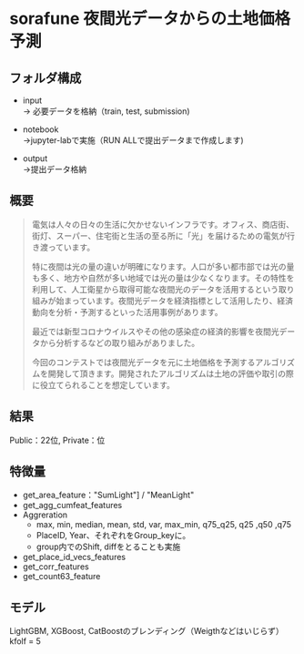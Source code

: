 # sorafune 夜間光データからの土地価格予測  

## フォルダ構成  
* input  
  -> 必要データを格納（train, test, submission)
 
* notebook  
  ->jupyter-labで実施（RUN ALLで提出データまで作成します)
  
* output  
  ->提出データ格納
  
## 概要  
> 電気は人々の日々の生活に欠かせないインフラです。オフィス、商店街、街灯、スーパー、住宅街と生活の至る所に「光」を届けるための電気が行き渡っています。  
> 
> 特に夜間は光の量の違いが明確になります。人口が多い都市部では光の量も多く、地方や自然が多い地域では光の量は少なくなります。その特性を利用して、人工衛星から取得可能な夜間光のデータを活用するという取り組みが始まっています。夜間光データを経済指標として活用したり、経済動向を分析・予測するといった活用事例があります。  
> 
> 最近では新型コロナウイルスやその他の感染症の経済的影響を夜間光データから分析するなどの取り組みがありました。  
> 
> 今回のコンテストでは夜間光データを元に土地価格を予測するアルゴリズムを開発して頂きます。開発されたアルゴリズムは土地の評価や取引の際に役立てられることを想定しています。


## 結果  
Public：22位, Private：位

## 特徴量  
* get_area_feature："SumLight"] / "MeanLight"
* get_agg_cumfeat_features
* Aggreration  
  * max, min, median, mean, std, var, max_min, q75_q25, q25 ,q50 ,q75  
  * PlaceID, Year、それぞれをGroup_keyに。
  * group内でのShift, diffをとることも実施
* get_place_id_vecs_features
* get_corr_features
* get_count63_feature


## モデル  
LightGBM, XGBoost, CatBoostのブレンディング（Weigthなどはいじらず）  
kfolf = 5  
